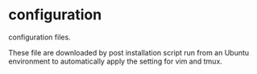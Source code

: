 # configuration
configuration files.

These file are downloaded by post installation script run from an Ubuntu environment to automatically apply the setting for vim and tmux.
